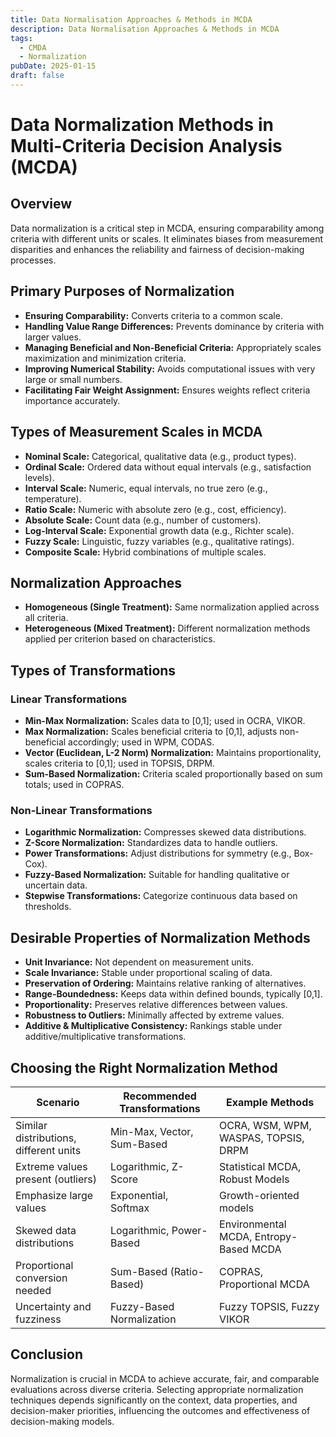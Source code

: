 ```yaml
---
title: Data Normalisation Approaches & Methods in MCDA
description: Data Normalisation Approaches & Methods in MCDA
tags:
  - CMDA
  - Normalization
pubDate: 2025-01-15
draft: false
---
```


# Data Normalization Methods in Multi-Criteria Decision Analysis (MCDA)

## Overview
Data normalization is a critical step in MCDA, ensuring comparability among criteria with different units or scales. It eliminates biases from measurement disparities and enhances the reliability and fairness of decision-making processes.

## Primary Purposes of Normalization
- **Ensuring Comparability:** Converts criteria to a common scale.
- **Handling Value Range Differences:** Prevents dominance by criteria with larger values.
- **Managing Beneficial and Non-Beneficial Criteria:** Appropriately scales maximization and minimization criteria.
- **Improving Numerical Stability:** Avoids computational issues with very large or small numbers.
- **Facilitating Fair Weight Assignment:** Ensures weights reflect criteria importance accurately.

## Types of Measurement Scales in MCDA
- **Nominal Scale:** Categorical, qualitative data (e.g., product types).
- **Ordinal Scale:** Ordered data without equal intervals (e.g., satisfaction levels).
- **Interval Scale:** Numeric, equal intervals, no true zero (e.g., temperature).
- **Ratio Scale:** Numeric with absolute zero (e.g., cost, efficiency).
- **Absolute Scale:** Count data (e.g., number of customers).
- **Log-Interval Scale:** Exponential growth data (e.g., Richter scale).
- **Fuzzy Scale:** Linguistic, fuzzy variables (e.g., qualitative ratings).
- **Composite Scale:** Hybrid combinations of multiple scales.

## Normalization Approaches
- **Homogeneous (Single Treatment):** Same normalization applied across all criteria.
- **Heterogeneous (Mixed Treatment):** Different normalization methods applied per criterion based on characteristics.

## Types of Transformations

### Linear Transformations
- **Min-Max Normalization:** Scales data to [0,1]; used in OCRA, VIKOR.
- **Max Normalization:** Scales beneficial criteria to [0,1], adjusts non-beneficial accordingly; used in WPM, CODAS.
- **Vector (Euclidean, L-2 Norm) Normalization:** Maintains proportionality, scales criteria to [0,1]; used in TOPSIS, DRPM.
- **Sum-Based Normalization:** Criteria scaled proportionally based on sum totals; used in COPRAS.

### Non-Linear Transformations
- **Logarithmic Normalization:** Compresses skewed data distributions.
- **Z-Score Normalization:** Standardizes data to handle outliers.
- **Power Transformations:** Adjust distributions for symmetry (e.g., Box-Cox).
- **Fuzzy-Based Normalization:** Suitable for handling qualitative or uncertain data.
- **Stepwise Transformations:** Categorize continuous data based on thresholds.

## Desirable Properties of Normalization Methods
- **Unit Invariance:** Not dependent on measurement units.
- **Scale Invariance:** Stable under proportional scaling of data.
- **Preservation of Ordering:** Maintains relative ranking of alternatives.
- **Range-Boundedness:** Keeps data within defined bounds, typically [0,1].
- **Proportionality:** Preserves relative differences between values.
- **Robustness to Outliers:** Minimally affected by extreme values.
- **Additive & Multiplicative Consistency:** Rankings stable under additive/multiplicative transformations.

## Choosing the Right Normalization Method

| Scenario | Recommended Transformations | Example Methods |
|----------|-----------------------------|-----------------|
| Similar distributions, different units | Min-Max, Vector, Sum-Based | OCRA, WSM, WPM, WASPAS, TOPSIS, DRPM |
| Extreme values present (outliers) | Logarithmic, Z-Score | Statistical MCDA, Robust Models |
| Emphasize large values | Exponential, Softmax | Growth-oriented models |
| Skewed data distributions | Logarithmic, Power-Based | Environmental MCDA, Entropy-Based MCDA |
| Proportional conversion needed | Sum-Based (Ratio-Based) | COPRAS, Proportional MCDA |
| Uncertainty and fuzziness | Fuzzy-Based Normalization | Fuzzy TOPSIS, Fuzzy VIKOR |

## Conclusion
Normalization is crucial in MCDA to achieve accurate, fair, and comparable evaluations across diverse criteria. Selecting appropriate normalization techniques depends significantly on the context, data properties, and decision-maker priorities, influencing the outcomes and effectiveness of decision-making models.

